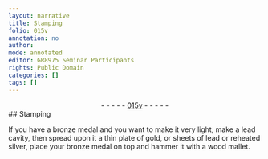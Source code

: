 ```yaml
---
layout: narrative
title: Stamping
folio: 015v
annotation: no
author:
mode: annotated
editor: GR8975 Seminar Participants
rights: Public Domain
categories: []
tags: []
---
```


 <div class="folio" align="center">- - - - - <a href="http://gallica.bnf.fr/ark:/12148/btv1b10500001g/f36.item" target="_blank">015v</a> - - - - - </div> 
## Stamping

 
If you have a bronze medal and you want to make it very light, make a lead cavity, then spread upon it a thin plate of gold, or sheets of lead or reheated silver, place your bronze medal on top and hammer it with a wood mallet.
 